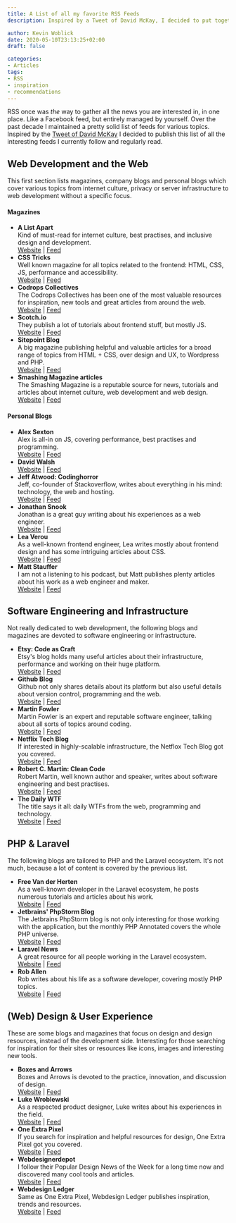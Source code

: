 ```yaml
---
title: A List of all my favorite RSS Feeds
description: Inspired by a Tweet of David McKay, I decided to put together a list of my favorite blogs and magazines, consumable via RSS feeds.

author: Kevin Woblick
date: 2020-05-10T23:13:25+02:00
draft: false

categories:
- Articles
tags:
- RSS
- inspiration
- recommendations
---
```


RSS once was _the_ way to gather all the news you are interested in, in one place. Like a Facebook feed, but entirely managed by yourself. Over the past decade I maintained a pretty solid list of feeds for various topics. Inspired by the [Tweet of David McKay](https://twitter.com/i/status/1259588008283713536) I decided to publish this list of all the interesting feeds I currently follow and regularly read.

## Web Development and the Web

This first section lists magazines, company blogs and personal blogs which cover various topics from internet culture, privacy or server infrastructure to web development without a specific focus.

#### Magazines

* **A List Apart**  
  Kind of must-read for internet culture, best practises, and inclusive design and development.  
  [Website](https://alistapart.com) | [Feed](https://alistapart.com/main/feed)
* **CSS Tricks**  
  Well known magazine for all topics related to the frontend: HTML, CSS, JS, performance and accessibility.  
  [Website](https://css-tricks.com) | [Feed](https://css-tricks.com/feed)
* **Codrops Collectives**  
  The Codrops Collectives has been one of the most valuable resources for inspiration, new tools and great articles from around the web.  
  [Website](https://tympanus.net/codrops) | [Feed](http://feeds2.feedburner.com/tympanus)
* **Scotch.io**  
  They publish a lot of tutorials about frontend stuff, but mostly JS.  
  [Website](https://scotch.io) | [Feed](https://scotch.io/feed)
* **Sitepoint Blog**  
  A big magazine publishing helpful and valuable articles for a broad range of topics from HTML + CSS, over design and UX, to Wordpress and PHP.  
  [Website](https://www.sitepoint.com/blog) | [Feed](https://www.sitepoint.com/feed)
* **Smashing Magazine articles**  
  The Smashing Magazine is a reputable source for news, tutorials and articles about internet culture, web development and web design.  
  [Website](https://www.smashingmagazine.com) | [Feed](https://www.smashingmagazine.com/feed)


#### Personal Blogs

* **Alex Sexton**  
  Alex is all-in on JS, covering performance, best practises and programming.  
  [Website](https://alexsexton.com) | [Feed](http://feeds.feedburner.com/AlexSexton)
* **David Walsh**  
  [Website](https://davidwalsh.name) | [Feed](https://davidwalsh.name/feed)
* **Jeff Atwood: Codinghorror**  
  Jeff, co-founder of Stackoverflow, writes about everything in his mind: technology, the web and hosting.  
  [Website](https://blog.codinghorror.com) | [Feed](https://feeds.feedburner.com/codinghorror)
* **Jonathan Snook**  
  Jonathan is a great guy writing about his experiences as a web engineer.  
  [Website](https://snook.ca) | [Feed](https://feeds.feedburner.com/paul-irish)
* **Lea Verou**  
  As a well-known frontend engineer, Lea writes mostly about frontend design and has some intriguing articles about CSS.  
  [Website](https://lea.verou.me) | [Feed](https://lea.verou.me/feed/)
* **Matt Stauffer**  
  I am not a listening to his podcast, but Matt publishes plenty articles about his work as a web engineer and maker.  
  [Website](https://mattstauffer.com/blog) | [Feed](https://mattstauffer.com/blog/feed.atom)


## Software Engineering and Infrastructure

Not really dedicated to web development, the following blogs and magazines are devoted to software engineering or infrastructure.

* **Etsy: Code as Craft**  
  Etsy's blog holds many useful articles about their infrastructure, performance and working on their huge platform.  
  [Website](https://codeascraft.com) | [Feed](https://codeascraft.com/atom)
* **Github Blog**  
  Github not only shares details about its platform but also useful details about version control, programming and the web.  
  [Website](https://github.blog) | [Feed](https://github.blog/feed)
* **Martin Fowler**  
  Martin Fowler is an expert and reputable software engineer, talking about all sorts of topics around coding.  
  [Website](https://martinfowler.com) | [Feed](https://martinfowler.com/feed.atom)
* **Netflix Tech Blog**  
  If interested in highly-scalable infrastructure, the Netflox Tech Blog got you covered.  
  [Website](https://netflixtechblog.com) | [Feed](https://netflixtechblog.com/feed)
* **Robert C. Martin: Clean Code**  
  Robert Martin, well known author and speaker, writes about software engineering and best practises.  
  [Website](http://blog.cleancoder.com) | [Feed](http://blog.cleancoder.com/atom)
* **The Daily WTF**  
  The title says it all: daily WTFs from the web, programming and technology.  
  [Website](https://thedailywtf.com/) | [Feed](http://syndication.thedailywtf.com/TheDailyWtf)



## PHP & Laravel

The following blogs are tailored to PHP and the Laravel ecosystem. It's not much, because a lot of content is covered by the previous list.

* **Free Van der Herten**  
  As a well-known developer in the Laravel ecosystem, he posts numerous tutorials and articles about his work.  
  [Website](https://freek.dev) | [Feed](https://freek.dev/feed)
* **Jetbrains' PhpStorm Blog**  
  The Jetbrains PhpStorm blog is not only interesting for those working with the application, but the monthly PHP Annotated covers the whole PHP universe.  
  [Website](https://blog.jetbrains.com/phpstorm) | [Feed](https://blog.jetbrains.com/phpstorm/feed)
* **Laravel News**  
  A great resource for all people working in the Laravel ecosystem.  
  [Website](https://laravel-news.com) | [Feed](https://feed.laravel-news.com)
* **Rob Allen**  
  Rob writes about his life as a software developer, covering mostly PHP topics.  
  [Website](https://akrabat.com) | [Feed](https://akrabat.com/feed)


## (Web) Design & User Experience

These are some blogs and magazines that focus on design and design resources, instead of the development side. Interesting for those searching for inspiration for their sites or resources like icons, images and interesting new tools.

* **Boxes and Arrows**  
  Boxes and Arrows is devoted to the practice, innovation, and discussion of design.  
  [Website](https://boxesandarrows.com) | [Feed](http://boxesandarrows.com/rss)
* **Luke Wroblewski**  
  As a respected product designer, Luke writes about his experiences in the field.  
  [Website](https://www.lukew.com/ff) | [Feed](http://feeds.feedburner.com/FunctioningForm)
* **One Extra Pixel**  
  If you search for inspiration and helpful resources for design, One Extra Pixel got you covered.  
  [Website](https://onextrapixel.com) | [Feed](https://onextrapixel.com/feed)
* **Webdesignerdepot**  
  I follow their Popular Design News of the Week for a long time now and discovered many cool tools and articles.  
  [Website](https://www.webdesignerdepot.com) | [Feed](http://feeds2.feedburner.com/webdesignerdepot)
* **Webdesign Ledger**  
  Same as One Extra Pixel, Webdesign Ledger publishes inspiration, trends and resources.  
  [Website](https://webdesignledger.com) | [Feed](https://webdesignledger.com/feed)
